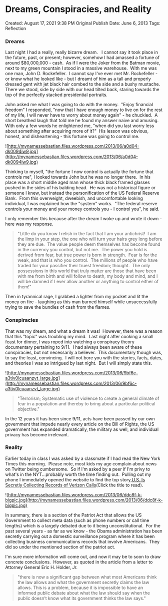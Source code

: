 # Dreams, Conspiracies, and Reality

Created: August 17, 2021 9:38 PM
Original Publish Date: June 6, 2013
Tags: Reflection

### Dreams

Last night I had a really, really bizarre dream.   I cannot say it took place in the future, past, or present; however, somehow I had amassed a fortune of around $80,000,000 - cash.  As if I were the Joker from the Batman movie, next to my green mountain I stood in a massive warehouse.  With me was one man, John D. Rockefeller.  I cannot say I've ever met Mr. Rockefeller - or know what he looked like - but I dreamt of him as a tall and properly dressed gent with jet black hair combed to the side and a bushy mustache.  There we stood, side by side with our head tilted back, staring towards the top of the perfectly stacked presidential portraits.

John asked me what I was going to do with the money.  "Enjoy financial freedom" I responded, "now that I have enough money to live on for the rest of my life, I will never have to worry about money again" - he chuckled.  A short breathed laugh that told me he found my answer naive and amusing.  With only a few words he enlightened me, "when did you last worry less about something after acquiring more of it?"  His lesson was obvious, honest, and disheartening - this fortune was going to control me.

![http://mynamessebastian.files.wordpress.com/2013/06/a0d04-dk0094iw9.jpg](http://mynamessebastian.files.wordpress.com/2013/06/a0d04-dk0094iw9.jpg)

Thinking to myself, "the fortune I now control is actually the fortune that controls me", I looked towards John but he was no longer there.  In his place was a short middle aged man whose thick black framed glasses pushed in the sides of his balding head.  He was not a historical figure or someone I knew, but instead the personification of the US Federal Reserve Bank.  From this overweight, dweebish, and uncomfortable looking individual, I was explained how the "system" works.  "The federal reserve controls your money and your money controls you - I control you", he said.

I only remember this because after the dream I woke up and wrote it down - here was my response.

> "Little do you know I relish in the fact that I am your antichrist!  I am the limp in your step, the one who will turn your hairs grey long before they are due.  The value people deem themselves has become found in the currency you control, but not me.  The power you hold is derived from fear, but true power is born in strength.  Fear is for the weak, and that is who you control.  The millions of people who have traded for your passifier their truest freedom; thought.  The only possessions in this world that truly matter are those that have been with me from birth and will follow to death, my body and mind, and I will be damned if I ever allow another or anything to control either of them!"
> 

Then in tyrannical rage, I grabbed a lighter from my pocket and lit the money on fire - laughing as this man burned himself while unsuccessfully trying to save the bundles of cash from the flames.

### Conspiracies

That was my dream, and what a dream it was!  However, there was a reason that this "topic" was troubling my mind.  Last night after cooking a small feast for dinner, I was roped into watching a conspiracy theory documentary pertaining to 9/11.  I had always been aware of these conspiracies, but not necessarily a believer.  This documentary though was, to say the least, convincing.  I will not bore you with the stories, facts, dates, and theories I was so intrigued by last night.  But I will simply state this.

![http://mynamessebastian.files.wordpress.com/2013/06/9bf6c-a3tiv0lcuaanzvt_large.jpg](http://mynamessebastian.files.wordpress.com/2013/06/9bf6c-a3tiv0lcuaanzvt_large.jpg)

> "Terrorism; Systematic use of violence to create a general climate of fear in a population and thereby to bring about a particular political objective."
> 

In the 12 years it has been since 9/11, acts have been passed by our own government that impede nearly every article on the Bill of Rights, the US government has expanded dramatically, the military as well, and individual privacy has become irrelevant.

### Reality

Earlier today in class I was asked by a classmate if I had read the New York Times this morning.  Please note, most kids my age complain about news on Twitter being cumbersome.  So if I'm asked by a peer if I'm privy to what's in the NYT...probably worth the time finding out.  Pulling out my phone I immediately opened the website to find the top story,[U.S. Is Secretly Collecting Records of Verizon Calls](http://www.nytimes.com/2013/06/06/us/us-secretly-collecting-logs-of-business-calls.html)(Click the title to read).

![http://mynamessebastian.files.wordpress.com/2013/06/ddc8f-k-bigpic.jpg](http://mynamessebastian.files.wordpress.com/2013/06/ddc8f-k-bigpic.jpg)

In summary, there is a section of the Patriot Act that allows the US Government to collect meta data (such as phone numbers or call time lengths) which is a largely debated due to it being unconstitutional.  For the past several years - as far as we know - the Obama administration has been secretly carrying out a domestic surveillance program where it has been collecting business communications records that involve Americans.  They did so under the mentioned section of the patriot act.

I'm sure more information will come out, and now it may be to soon to draw concrete conclusions.  However, as quoted in the article from a letter to Attorney General Eric H. Holder, Jr.

> "there is now a significant gap between what most Americans think the law allows and what the government secretly claims the law allows. This is a problem, because it is impossible to have an informed public debate about what the law should say when the public doesn’t know what its government thinks the law says."
>